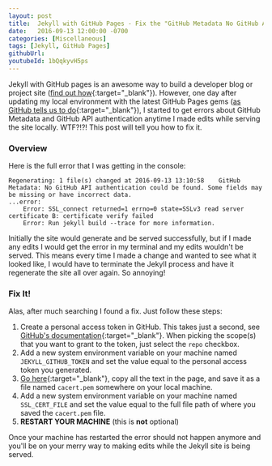 ```yaml
---
layout: post
title:  Jekyll with GitHub Pages - Fix the "GitHub Metadata No GitHub API authentication could be found" Error
date:   2016-09-13 12:00:00 -0700
categories: [Miscellaneous]
tags: [Jekyll, GitHub Pages]
githubUrl: 
youtubeId: 1bQqkyvH5ps
---
```


Jekyll with GitHub pages is an awesome way to build a developer blog or project site ([find out how](http://knightcodes.com/miscellaneous/2016/04/25/jekyll-on-windows.html){:target="_blank"}). However, one day after updating my local environment with the latest GitHub Pages gems ([as GitHub tells us to do](https://help.github.com/articles/setting-up-your-github-pages-site-locally-with-jekyll/#keeping-your-site-up-to-date-with-the-github-pages-gem){:target="_blank"}), I started to get errors about GitHub Metadata and GitHub API authentication anytime I made edits while serving the site locally. WTF?!?! This post will tell you how to fix it.

### Overview

Here is the full error that I was getting in the console:

```
Regenerating: 1 file(s) changed at 2016-09-13 13:10:58    GitHub Metadata: No GitHub API authentication could be found. Some fields may be missing or have incorrect data.
...error:
    Error: SSL_connect returned=1 errno=0 state=SSLv3 read server certificate B: certificate verify failed
    Error: Run jekyll build --trace for more information.
```

Initially the site would generate and be served successfully, but if I made any edits I would get the error in my terminal and my edits wouldn't be served. This means every time I made a change and wanted to see what it looked like, I would have to terminate the Jekyll process and have it regenerate the site all over again. So annoying!

### Fix It!

Alas, after much searching I found a fix. Just follow these steps:

1. Create a personal access token in GitHub. This takes just a second, see [GitHub's documentation](https://help.github.com/articles/creating-an-access-token-for-command-line-use/){:target="_blank"}. When picking the scope(s) that you want to grant to the token, just select the `repo` checkbox.
2. Add a new system environment variable on your machine named `JEKYLL_GITHUB_TOKEN` and set the value equal to the personal access token you generated.
3. [Go here](https://curl.haxx.se/ca/cacert.pem){:target="_blank"}, copy all the text in the page, and save it as a file named `cacert.pem` somewhere on your local machine.
4. Add a new system environment variable on your machine  named `SSL_CERT_FILE` and set the value equal to the full file path of where you saved the `cacert.pem` file.
5. **RESTART YOUR MACHINE** (this is **not** optional)

Once your machine has restarted the error should not happen anymore and you'll be on your merry way to making edits while the Jekyll site is being served.